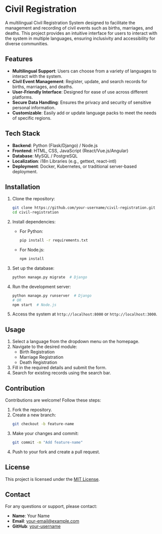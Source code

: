# Civil Registration 

A multilingual Civil Registration System designed to facilitate the management and recording of civil events such as births, marriages, and deaths. This project provides an intuitive interface for users to interact with the system in multiple languages, ensuring inclusivity and accessibility for diverse communities.

## Features

- **Multilingual Support**: Users can choose from a variety of languages to interact with the system.
- **Civil Event Management**: Register, update, and search records for births, marriages, and deaths.
- **User-Friendly Interface**: Designed for ease of use across different platforms.
- **Secure Data Handling**: Ensures the privacy and security of sensitive personal information.
- **Customizable**: Easily add or update language packs to meet the needs of specific regions.

## Tech Stack

- **Backend**: Python (Flask/Django) / Node.js
- **Frontend**: HTML, CSS, JavaScript (React/Vue.js/Angular)
- **Database**: MySQL / PostgreSQL
- **Localization**: i18n Libraries (e.g., gettext, react-intl)
- **Deployment**: Docker, Kubernetes, or traditional server-based deployment.

## Installation

1. Clone the repository:
   ```bash
   git clone https://github.com/your-username/civil-registration.git
   cd civil-registration
   ```

2. Install dependencies:
   - For Python:
     ```bash
     pip install -r requirements.txt
     ```
   - For Node.js:
     ```bash
     npm install
     ```

3. Set up the database:
   ```bash
   python manage.py migrate  # Django
   ```

4. Run the development server:
   ```bash
   python manage.py runserver  # Django
   # OR
   npm start  # Node.js
   ```

5. Access the system at `http://localhost:8000` or `http://localhost:3000`.

## Usage

1. Select a language from the dropdown menu on the homepage.
2. Navigate to the desired module:
   - Birth Registration
   - Marriage Registration
   - Death Registration
3. Fill in the required details and submit the form.
4. Search for existing records using the search bar.

## Contribution

Contributions are welcome! Follow these steps:

1. Fork the repository.
2. Create a new branch:
   ```bash
   git checkout -b feature-name
   ```
3. Make your changes and commit:
   ```bash
   git commit -m "Add feature-name"
   ```
4. Push to your fork and create a pull request.

## License

This project is licensed under the [MIT License](LICENSE).

## Contact

For any questions or support, please contact:

- **Name**: Your Name  
- **Email**: your-email@example.com  
- **GitHub**: [your-username](https://github.com/your-username)

